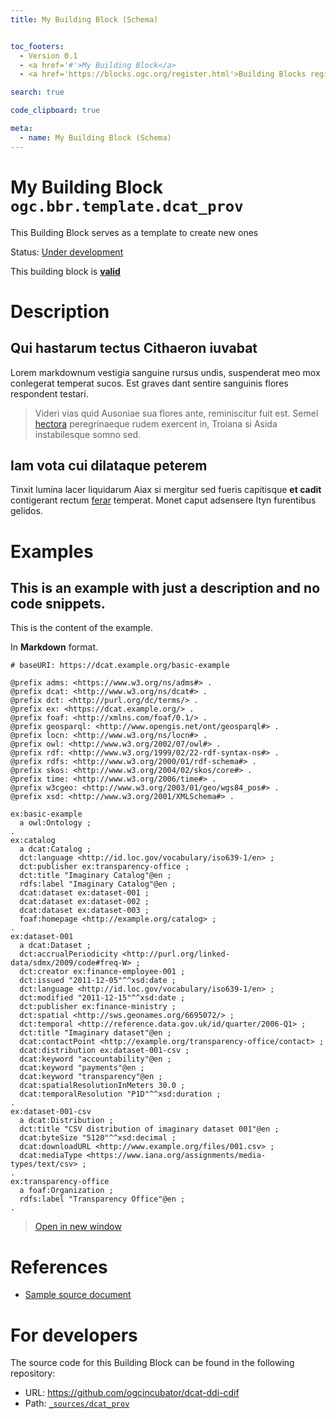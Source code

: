 ```yaml
---
title: My Building Block (Schema)


toc_footers:
  - Version 0.1
  - <a href='#'>My Building Block</a>
  - <a href='https://blocks.ogc.org/register.html'>Building Blocks register</a>

search: true

code_clipboard: true

meta:
  - name: My Building Block (Schema)
---
```



# My Building Block `ogc.bbr.template.dcat_prov`

This Building Block serves as a template to create new ones

<p class="status">
    <span data-rainbow-uri="http://www.opengis.net/def/status">Status</span>:
    <a href="http://www.opengis.net/def/status/under-development" target="_blank" data-rainbow-uri>Under development</a>
</p>

<aside class="success">
This building block is <strong><a href="https://github.com/ogcincubator/dcat-ddi-cdif/blob/master/build/tests/bbr/template/dcat_prov/" target="_blank">valid</a></strong>
</aside>

# Description

## Qui hastarum tectus Cithaeron iuvabat

Lorem markdownum vestigia sanguine rursus undis, suspenderat meo mox conlegerat
temperat sucos. Est graves dant sentire sanguinis flores respondent testari.

> Videri vias quid Ausoniae sua flores ante, reminiscitur fuit est. Semel
> [hectora](http://silvaque.org/) peregrinaeque rudem exercent in, Troiana si
> Asida instabilesque somno sed.

## Iam vota cui dilataque peterem

Tinxit lumina lacer liquidarum Aiax si mergitur sed fueris capitisque **et
cadit** contigerant rectum [ferar](http://prosternit.com/quoque.html) temperat.
Monet caput adsensere Ityn furentibus gelidos.
# Examples

## This is an example with just a description and no code snippets.

This is the content of the example.

In **Markdown** format.



```turtle
# baseURI: https://dcat.example.org/basic-example

@prefix adms: <https://www.w3.org/ns/adms#> .
@prefix dcat: <http://www.w3.org/ns/dcat#> .
@prefix dct: <http://purl.org/dc/terms/> .
@prefix ex: <https://dcat.example.org/> .
@prefix foaf: <http://xmlns.com/foaf/0.1/> .
@prefix geosparql: <http://www.opengis.net/ont/geosparql#> .
@prefix locn: <http://www.w3.org/ns/locn#> .
@prefix owl: <http://www.w3.org/2002/07/owl#> .
@prefix rdf: <http://www.w3.org/1999/02/22-rdf-syntax-ns#> .
@prefix rdfs: <http://www.w3.org/2000/01/rdf-schema#> .
@prefix skos: <http://www.w3.org/2004/02/skos/core#> .
@prefix time: <http://www.w3.org/2006/time#> .
@prefix w3cgeo: <http://www.w3.org/2003/01/geo/wgs84_pos#> .
@prefix xsd: <http://www.w3.org/2001/XMLSchema#> .

ex:basic-example
  a owl:Ontology ;
.
ex:catalog
  a dcat:Catalog ;
  dct:language <http://id.loc.gov/vocabulary/iso639-1/en> ;
  dct:publisher ex:transparency-office ;
  dct:title "Imaginary Catalog"@en ;
  rdfs:label "Imaginary Catalog"@en ;
  dcat:dataset ex:dataset-001 ;
  dcat:dataset ex:dataset-002 ;
  dcat:dataset ex:dataset-003 ;
  foaf:homepage <http://example.org/catalog> ;
.
ex:dataset-001
  a dcat:Dataset ;
  dct:accrualPeriodicity <http://purl.org/linked-data/sdmx/2009/code#freq-W> ;
  dct:creator ex:finance-employee-001 ;
  dct:issued "2011-12-05"^^xsd:date ;
  dct:language <http://id.loc.gov/vocabulary/iso639-1/en> ;
  dct:modified "2011-12-15"^^xsd:date ;
  dct:publisher ex:finance-ministry ;
  dct:spatial <http://sws.geonames.org/6695072/> ;
  dct:temporal <http://reference.data.gov.uk/id/quarter/2006-Q1> ;
  dct:title "Imaginary dataset"@en ;
  dcat:contactPoint <http://example.org/transparency-office/contact> ;
  dcat:distribution ex:dataset-001-csv ;
  dcat:keyword "accountability"@en ;
  dcat:keyword "payments"@en ;
  dcat:keyword "transparency"@en ;
  dcat:spatialResolutionInMeters 30.0 ;
  dcat:temporalResolution "P1D"^^xsd:duration ;
.
ex:dataset-001-csv
  a dcat:Distribution ;
  dct:title "CSV distribution of imaginary dataset 001"@en ;
  dcat:byteSize "5120"^^xsd:decimal ;
  dcat:downloadURL <http://www.example.org/files/001.csv> ;
  dcat:mediaType <https://www.iana.org/assignments/media-types/text/csv> ;
.
ex:transparency-office
  a foaf:Organization ;
  rdfs:label "Transparency Office"@en ;
.

```

<blockquote class="lang-specific turtle">
  <p class="example-links">
    <a target="_blank" href="https://raw.githubusercontent.com/ogcincubator/dcat-ddi-cdif/master/build/tests/bbr/template/dcat_prov/example_1_1.ttl">Open in new window</a>
</blockquote>


# References

* [Sample source document](https://example.com/sources/1)

# For developers

The source code for this Building Block can be found in the following repository:

* URL: <a href="https://github.com/ogcincubator/dcat-ddi-cdif" target="_blank">https://github.com/ogcincubator/dcat-ddi-cdif</a>
* Path:
<code><a href="https://github.com/ogcincubator/dcat-ddi-cdif/blob/HEAD/_sources/dcat_prov" target="_blank">_sources/dcat_prov</a></code>

